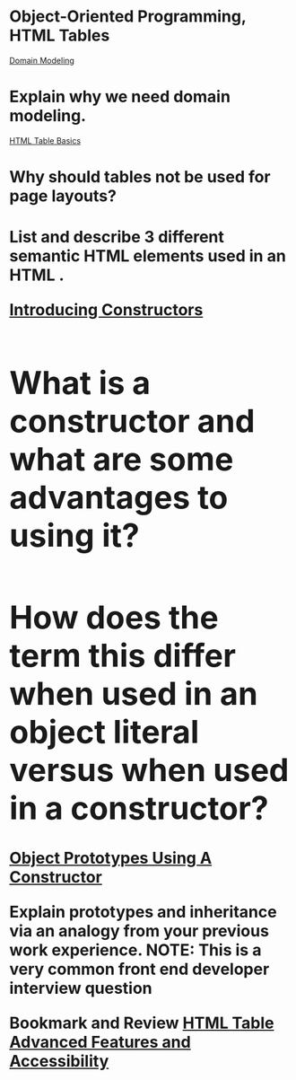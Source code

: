 # Object-Oriented Programming, HTML Tables


[Domain Modeling](https://github.com/codefellows/domain_modeling#domain-modeling)

# Explain why we need domain modeling.

[HTML Table Basics](https://developer.mozilla.org/en-US/docs/Learn/HTML/Tables/Basics)

# Why should tables not be used for page layouts?


# List and describe 3 different semantic HTML elements used in an HTML <table>.


[Introducing Constructors](https://developer.mozilla.org/en-US/docs/Learn/JavaScript/Objects/Basics#introducing_constructors)

# What is a constructor and what are some advantages to using it?


# How does the term this differ when used in an object literal versus when used in a constructor?


[Object Prototypes Using A Constructor](https://ui.dev/beginners-guide-to-javascript-prototype)

Explain prototypes and inheritance via an analogy from your previous work experience.
NOTE: This is a very common front end developer interview question


Bookmark and Review
[HTML Table Advanced Features and Accessibility](https://developer.mozilla.org/en-US/docs/Learn/HTML/Tables/Advanced)
